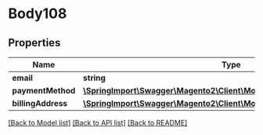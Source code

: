 # Body108

## Properties
Name | Type | Description | Notes
------------ | ------------- | ------------- | -------------
**email** | **string** |  | 
**paymentMethod** | [**\SpringImport\Swagger\Magento2\Client\Model\QuoteDataPaymentInterface**](QuoteDataPaymentInterface.md) |  | 
**billingAddress** | [**\SpringImport\Swagger\Magento2\Client\Model\QuoteDataAddressInterface**](QuoteDataAddressInterface.md) |  | [optional] 

[[Back to Model list]](../README.md#documentation-for-models) [[Back to API list]](../README.md#documentation-for-api-endpoints) [[Back to README]](../README.md)


